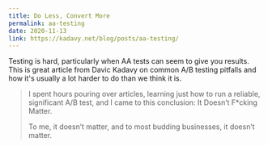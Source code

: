 ```yaml
---
title: Do Less, Convert More
permalink: aa-testing
date: 2020-11-13
link: https://kadavy.net/blog/posts/aa-testing/
---
```


Testing is hard, particularly when AA tests can seem to give you results. This is great article from Davic Kadavy on common A/B testing pitfalls and how it's usually a lot harder to do than we think it is.

> I spent hours pouring over articles, learning just how to run a reliable, significant A/B test, and I came to this conclusion: It Doesn’t F*cking Matter.
> 
> To me, it doesn’t matter, and to most budding businesses, it doesn’t matter.